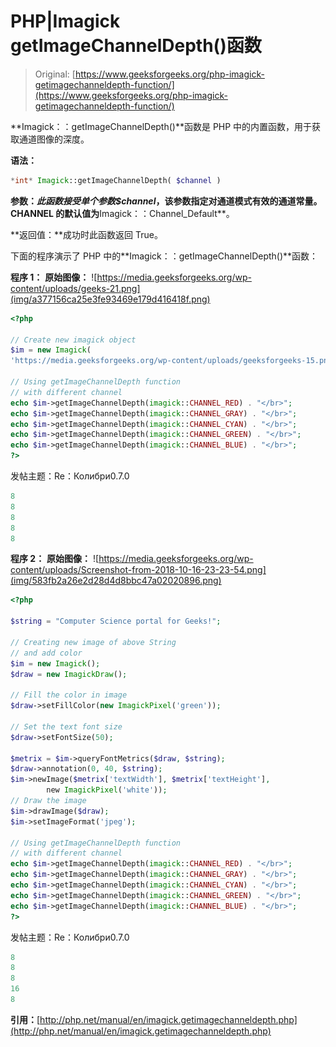 # PHP|Imagick getImageChannelDepth()函数

> Original: [https://www.geeksforgeeks.org/php-imagick-getimagechanneldepth-function/](https://www.geeksforgeeks.org/php-imagick-getimagechanneldepth-function/)

**Imagick：：getImageChannelDepth()**函数是 PHP 中的内置函数，用于获取通道图像的深度。

**语法：**

```php
*int* Imagick::getImageChannelDepth( $channel )
```

**参数：**此函数接受单个参数*$channel*，该参数指定对通道模式有效的通道常量。 CHANNEL 的默认值为**Imagick：：Channel_Default**。

**返回值：**成功时此函数返回 True。

下面的程序演示了 PHP 中的**Imagick：：getImageChannelDepth()**函数：

**程序 1：**
**原始图像：**
![https://media.geeksforgeeks.org/wp-content/uploads/geeks-21.png](img/a377156ca25e3fe93469e179d416418f.png)

```php
<?php

// Create new imagick object
$im = new Imagick(
'https://media.geeksforgeeks.org/wp-content/uploads/geeksforgeeks-15.png');

// Using getImageChannelDepth function
// with different channel
echo $im->getImageChannelDepth(imagick::CHANNEL_RED) . "</br>";
echo $im->getImageChannelDepth(imagick::CHANNEL_GRAY) . "</br>";
echo $im->getImageChannelDepth(imagick::CHANNEL_CYAN) . "</br>";
echo $im->getImageChannelDepth(imagick::CHANNEL_GREEN) . "</br>";
echo $im->getImageChannelDepth(imagick::CHANNEL_BLUE) . "</br>";
?>
```

发帖主题：Re：Колибри0.7.0

```php
8
8
8
8
8

```

**程序 2：**
**原始图像：**
![https://media.geeksforgeeks.org/wp-content/uploads/Screenshot-from-2018-10-16-23-23-54.png](img/583fb2a26e2d28d4d8bbc47a02020896.png)

```php
<?php 

$string = "Computer Science portal for Geeks!"; 

// Creating new image of above String 
// and add color
$im = new Imagick(); 
$draw = new ImagickDraw(); 

// Fill the color in image 
$draw->setFillColor(new ImagickPixel('green')); 

// Set the text font size 
$draw->setFontSize(50); 

$metrix = $im->queryFontMetrics($draw, $string); 
$draw->annotation(0, 40, $string); 
$im->newImage($metrix['textWidth'], $metrix['textHeight'], 
        new ImagickPixel('white')); 
// Draw the image         
$im->drawImage($draw); 
$im->setImageFormat('jpeg'); 

// Using getImageChannelDepth function
// with different channel
echo $im->getImageChannelDepth(imagick::CHANNEL_RED) . "</br>";
echo $im->getImageChannelDepth(imagick::CHANNEL_GRAY) . "</br>";
echo $im->getImageChannelDepth(imagick::CHANNEL_CYAN) . "</br>";
echo $im->getImageChannelDepth(imagick::CHANNEL_GREEN) . "</br>";
echo $im->getImageChannelDepth(imagick::CHANNEL_BLUE) . "</br>";
?>
```

发帖主题：Re：Колибри0.7.0

```php
8
8
8
16
8

```

**引用：**[http://php.net/manual/en/imagick.getimagechanneldepth.php](http://php.net/manual/en/imagick.getimagechanneldepth.php)